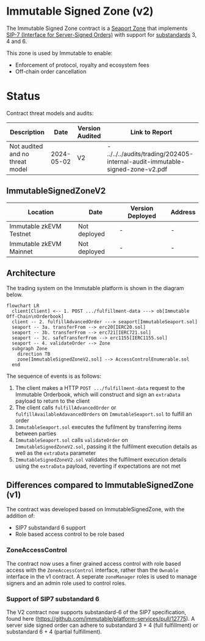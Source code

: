 # Immutable Signed Zone (v2)

The Immutable Signed Zone contract is a [Seaport Zone](https://docs.opensea.io/docs/seaport-hooks#zone-hooks) that implements [SIP-7 (Interface for Server-Signed Orders)](https://github.com/ProjectOpenSea/SIPs/blob/main/SIPS/sip-7.md) with support for [substandards](https://github.com/ProjectOpenSea/SIPs/blob/main/SIPS/sip-7.md#substandards) 3, 4 and 6.

This zone is used by Immutable to enable:

* Enforcement of protocol, royalty and ecosystem fees
* Off-chain order cancellation

# Status

Contract threat models and audits:

| Description                     | Date | Version Audited | Link to Report |
| ------------------------------- | ---- | --------------- | -------------- |
| Not audited and no threat model | 2024-05-02   | V2               | -  ../../../audits/trading/202405-internal-audit-immutable-signed-zone-v2.pdf            |

## ImmutableSignedZoneV2

| Location                | Date         | Version Deployed | Address |
| ----------------------- | ------------ | ---------------- | ------- |
| Immutable zkEVM Testnet | Not deployed | -                | -       |
| Immutable zkEVM Mainnet | Not deployed | -                | -       |

## Architecture

The trading system on the Immutable platform is shown in the diagram below.

```mermaid
flowchart LR
  client[Client] <-- 1. POST .../fulfillment-data ---> ob[Immutable Off-Chain\nOrderbook]
  client -- 2. fulfillAdvancedOrder ---> seaport[ImmutableSeaport.sol]
  seaport -- 3a. transferFrom --> erc20[IERC20.sol]
  seaport -- 3b. transferFrom --> erc721[IERC721.sol]
  seaport -- 3c. safeTransferFrom --> erc1155[IERC1155.sol]
  seaport -- 4. validateOrder --> Zone
  subgraph Zone
    direction TB
    zone[ImmutableSignedZoneV2.sol] --> AccessControlEnumerable.sol
  end
```

The sequence of events is as follows:

1. The client makes a HTTP `POST .../fulfillment-data` request to the Immutable Orderbook, which will construct and sign an `extraData` payload to return to the client
2. The client calls `fulfillAdvancedOrder` or `fulfillAvailableAdavancedOrders` on `ImmutableSeaport.sol` to fulfill an order
3. `ImmutableSeaport.sol` executes the fufilment by transferring items between parties
4. `ImmutableSeaport.sol` calls `validateOrder` on `ImmutableSignedZoneV2.sol`, passing it the fulfilment execution details as well as the `extraData` parameter
5. `ImmutableSignedZoneV2.sol` validates the fulfilment execution details using the `extraData` payload, reverting if expectations are not met

## Differences compared to ImmutableSignedZone (v1)

The contract was developed based on ImmutableSignedZone, with the addition of:
 - SIP7 substandard 6 support
 - Role based access control to be role based

### ZoneAccessControl

The contract now uses a finer grained access control with role based access with the `ZoneAccessControl` interface, rather than the `Ownable` interface in the v1 contract. A seperate `zoneManager` roles is used to manage signers and an admin role used to control roles.

### Support of SIP7 substandard 6

The V2 contract now supports substandard-6 of the SIP7 specification, found here (https://github.com/immutable/platform-services/pull/12775). A server side signed order can adhere to substandard 3 + 4 (full fulfillment) or substandard 6 + 4 (partial fulfillment).
